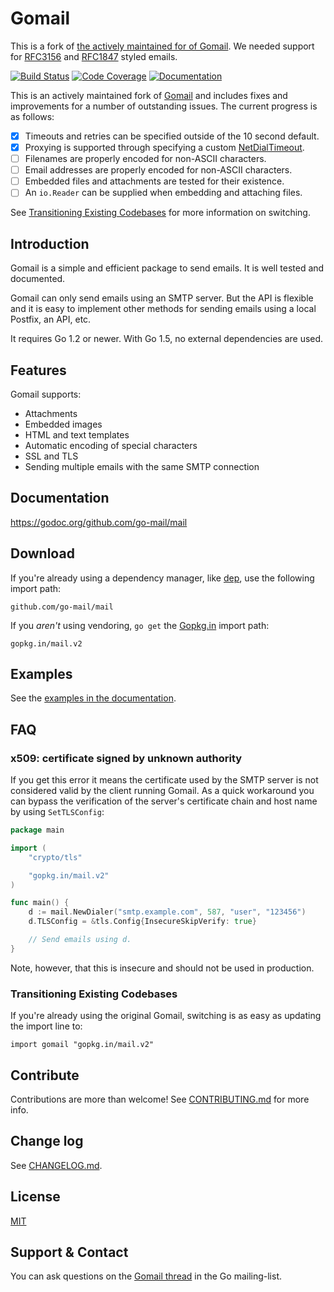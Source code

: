 # Gomail

This is a fork of [the actively maintained for of Gomail][1]. We needed support for [RFC3156][5]  and [RFC1847][6]
styled emails. 


[![Build Status](https://travis-ci.org/go-mail/mail.svg?branch=master)](https://travis-ci.org/go-mail/mail) [![Code Coverage](http://gocover.io/_badge/github.com/go-mail/mail)](http://gocover.io/github.com/go-mail/mail) [![Documentation](https://godoc.org/github.com/go-mail/mail?status.svg)](https://godoc.org/github.com/go-mail/mail)

This is an actively maintained fork of [Gomail][2] and includes fixes and
improvements for a number of outstanding issues. The current progress is
as follows:

 - [x] Timeouts and retries can be specified outside of the 10 second default.
 - [x] Proxying is supported through specifying a custom [NetDialTimeout][3].
 - [ ] Filenames are properly encoded for non-ASCII characters.
 - [ ] Email addresses are properly encoded for non-ASCII characters.
 - [ ] Embedded files and attachments are tested for their existence.
 - [ ] An `io.Reader` can be supplied when embedding and attaching files.

See [Transitioning Existing Codebases][4] for more information on switching.

[1]: https://github.com/go-mail/mail
[2]: https://github.com/go-gomail/gomail
[3]: https://godoc.org/gopkg.in/mail.v2#NetDialTimeout
[4]: #transitioning-existing-codebases
[5]: https://tools.ietf.org/html/rfc3156
[6]: https://tools.ietf.org/html/rfc1847

## Introduction

Gomail is a simple and efficient package to send emails. It is well tested and
documented.

Gomail can only send emails using an SMTP server. But the API is flexible and it
is easy to implement other methods for sending emails using a local Postfix, an
API, etc.

It requires Go 1.2 or newer. With Go 1.5, no external dependencies are used.


## Features

Gomail supports:
- Attachments
- Embedded images
- HTML and text templates
- Automatic encoding of special characters
- SSL and TLS
- Sending multiple emails with the same SMTP connection


## Documentation

https://godoc.org/github.com/go-mail/mail


## Download

If you're already using a dependency manager, like [dep][dep], use the following
import path:

```
github.com/go-mail/mail
```

If you *aren't* using vendoring, `go get` the [Gopkg.in](http://gopkg.in)
import path:

```
gopkg.in/mail.v2
```

[dep]: https://github.com/golang/dep#readme

## Examples

See the [examples in the documentation](https://godoc.org/github.com/go-mail/mail#example-package).


## FAQ

### x509: certificate signed by unknown authority

If you get this error it means the certificate used by the SMTP server is not
considered valid by the client running Gomail. As a quick workaround you can
bypass the verification of the server's certificate chain and host name by using
`SetTLSConfig`:

```go
package main

import (
	"crypto/tls"

	"gopkg.in/mail.v2"
)

func main() {
	d := mail.NewDialer("smtp.example.com", 587, "user", "123456")
	d.TLSConfig = &tls.Config{InsecureSkipVerify: true}

	// Send emails using d.
}
```

Note, however, that this is insecure and should not be used in production.

### Transitioning Existing Codebases

If you're already using the original Gomail, switching is as easy as updating
the import line to:

```
import gomail "gopkg.in/mail.v2"
```

## Contribute

Contributions are more than welcome! See [CONTRIBUTING.md](CONTRIBUTING.md) for
more info.


## Change log

See [CHANGELOG.md](CHANGELOG.md).


## License

[MIT](LICENSE)


## Support & Contact

You can ask questions on the [Gomail
thread](https://groups.google.com/d/topic/golang-nuts/jMxZHzvvEVg/discussion)
in the Go mailing-list.
